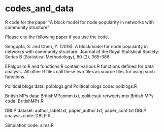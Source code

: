 # codes_and_data

R code for the paper "A block model for node popularity in networks with community structure"

Please cite the following paper if you use the code.

Sengupta, S. and Chen, Y. (2018). A blockmodel for node popularity in networks with community structure. Journal of the Royal Statistical Society: Series B (Statistical Methodology), 80 (2), 365–386

EPalgosim.R and functions.R contain various R functions defined for data analysis. All other R files call these two files as source files for using such functions.

Political blogs data: polblogs.gml Political blogs code: polblogs.R

British MPs data: BritishMPcomm.txt, politicsuk-retweets.mtx British MPs code: BritishMPs.R

DBLP dataset: author_label.txt, paper_author.txt, paper_conf.txt DBLP analysis code: DBLP.R

Simulation code: sims.R

